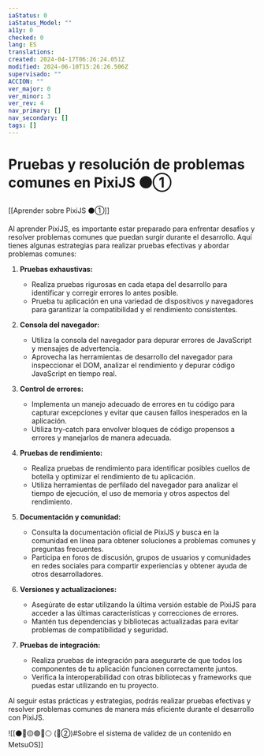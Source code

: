 ```yaml
---
iaStatus: 0
iaStatus_Model: ""
a11y: 0
checked: 0
lang: ES
translations: 
created: 2024-04-17T06:26:24.051Z
modified: 2024-06-10T15:26:26.506Z
supervisado: ""
ACCION: ""
ver_major: 0
ver_minor: 3
ver_rev: 4
nav_primary: []
nav_secondary: []
tags: []
---
```

# Pruebas y resolución de problemas comunes en PixiJS ⚫①

[[Aprender sobre PixiJS ⚫①]]

Al aprender PixiJS, es importante estar preparado para enfrentar desafíos y resolver problemas comunes que puedan surgir durante el desarrollo. Aquí tienes algunas estrategias para realizar pruebas efectivas y abordar problemas comunes:

1. **Pruebas exhaustivas:**
   - Realiza pruebas rigurosas en cada etapa del desarrollo para identificar y corregir errores lo antes posible.
   - Prueba tu aplicación en una variedad de dispositivos y navegadores para garantizar la compatibilidad y el rendimiento consistentes.

2. **Consola del navegador:**
   - Utiliza la consola del navegador para depurar errores de JavaScript y mensajes de advertencia.
   - Aprovecha las herramientas de desarrollo del navegador para inspeccionar el DOM, analizar el rendimiento y depurar código JavaScript en tiempo real.

3. **Control de errores:**
   - Implementa un manejo adecuado de errores en tu código para capturar excepciones y evitar que causen fallos inesperados en la aplicación.
   - Utiliza try-catch para envolver bloques de código propensos a errores y manejarlos de manera adecuada.

4. **Pruebas de rendimiento:**
   - Realiza pruebas de rendimiento para identificar posibles cuellos de botella y optimizar el rendimiento de tu aplicación.
   - Utiliza herramientas de perfilado del navegador para analizar el tiempo de ejecución, el uso de memoria y otros aspectos del rendimiento.

5. **Documentación y comunidad:**
   - Consulta la documentación oficial de PixiJS y busca en la comunidad en línea para obtener soluciones a problemas comunes y preguntas frecuentes.
   - Participa en foros de discusión, grupos de usuarios y comunidades en redes sociales para compartir experiencias y obtener ayuda de otros desarrolladores.

6. **Versiones y actualizaciones:**
   - Asegúrate de estar utilizando la última versión estable de PixiJS para acceder a las últimas características y correcciones de errores.
   - Mantén tus dependencias y bibliotecas actualizadas para evitar problemas de compatibilidad y seguridad.

7. **Pruebas de integración:**
   - Realiza pruebas de integración para asegurarte de que todos los componentes de tu aplicación funcionen correctamente juntos.
   - Verifica la interoperabilidad con otras bibliotecas y frameworks que puedas estar utilizando en tu proyecto.

Al seguir estas prácticas y estrategias, podrás realizar pruebas efectivas y resolver problemas comunes de manera más eficiente durante el desarrollo con PixiJS.

![[⚫🔴🟡🟢🔵⚪ (🔴②)#Sobre el sistema de validez de un contenido en MetsuOS]]